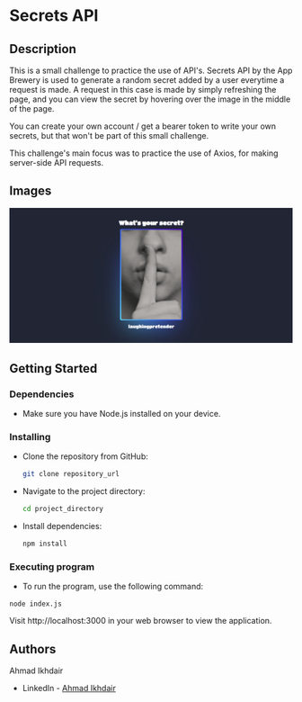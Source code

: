 # Secrets API

## Description

This is a small challenge to practice the use of API's. Secrets API by the App Brewery is used to generate a random secret added by a user everytime a request is made. A request in this case is made by simply refreshing the page, and you can view the secret by hovering over the image in the middle of the page.

You can create your own account / get a bearer token to write your own secrets, but that won't be part of this small challenge.

This challenge's main focus was to practice the use of Axios, for making server-side API requests.

## Images

![](/screenshot/home.png)

## Getting Started

### Dependencies

* Make sure you have Node.js installed on your device.

### Installing

* Clone the repository from GitHub:

  ```sh
  git clone repository_url
  ```

* Navigate to the project directory:

  ```sh
  cd project_directory
  ```

* Install dependencies:

  ```sh
  npm install
  ```

### Executing program

* To run the program, use the following command:

```
node index.js
```

Visit http://localhost:3000 in your web browser to view the application.

## Authors

Ahmad Ikhdair 
- LinkedIn - [Ahmad Ikhdair](https://www.linkedin.com/in/ahmad-ikhdair/)
